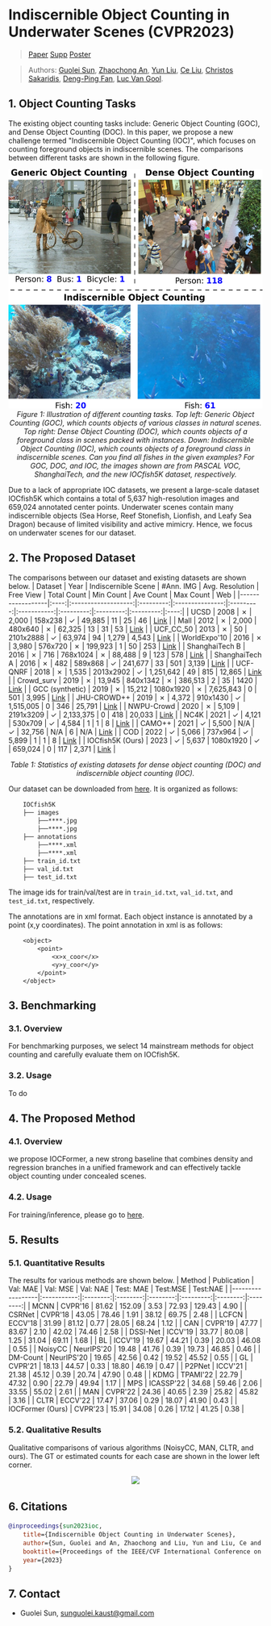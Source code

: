 # Indiscernible Object Counting in Underwater Scenes (CVPR2023)
> [Paper](https://arxiv.org/abs/2304.11677) [Supp](https://openaccess.thecvf.com/content/CVPR2023/supplemental/Sun_Indiscernible_Object_Counting_CVPR_2023_supplemental.pdf) [Poster](https://docs.google.com/presentation/d/1Fj_lPBqFkZLkmaRHIIWIk-9gi7x0eKUh/edit?usp=sharing&ouid=109860074576125304916&rtpof=true&sd=true)

> Authors:
> [Guolei Sun](https://guoleisun.github.io/), 
> [Zhaochong An](https://zhaochongan.github.io), 
> [Yun Liu](https://yun-liu.github.io/), 
> [Ce Liu](https://vision.ee.ethz.ch/people-details.MjYzNDA1.TGlzdC8zMjg5LC0xOTcxNDY1MTc4.html), 
> [Christos Sakaridis](https://people.ee.ethz.ch/~csakarid/), 
> [Deng-Ping Fan](https://dengpingfan.github.io/),
> [Luc Van Gool](https://ee.ethz.ch/the-department/faculty/professors/person-detail.OTAyMzM=.TGlzdC80MTEsMTA1ODA0MjU5.html).

## 1. Object Counting Tasks
The existing object counting tasks include: Generic Object Counting (GOC), and Dense Object Counting (DOC). In this paper, we propose a new challenge termed "Indiscernible Object Counting (IOC)", which focuses on counting foreground objects in indiscernible scenes. The comparisons between different tasks are shown in the following figure.
<p align="center">
    <img src="./figs/intro_new.png" width="520" height="475"/> <br />
    <em> 
    Figure 1: Illustration of different counting tasks. Top left: Generic Object Counting (GOC), which counts objects of various classes in natural scenes. Top right: Dense Object Counting (DOC), which counts objects of a foreground class in scenes packed with instances. Down: Indiscernible Object Counting (IOC), which counts objects of a foreground class in indiscernible scenes. Can you find all fishes in the given examples? For GOC, DOC, and IOC, the images shown are from PASCAL VOC, ShanghaiTech, and the new IOCfish5K dataset, respectively.
    </em>
</p>

Due to a lack of appropriate IOC datasets, we present a large-scale dataset IOCfish5K which contains a total of 5,637 high-resolution images and 659,024 annotated center points. Underwater scenes contain many indiscernible objects (Sea Horse, Reef Stonefish, Lionfish, and Leafy Sea Dragon) because of limited visibility and active mimicry. Hence, we focus on underwater scenes for our dataset. 

## 2. The Proposed Dataset
The comparisons between our dataset and existing datasets are shown below.
| Dataset          | Year | Indiscernible Scene | #Ann. IMG | Avg. Resolution | Free View | Total Count | Min Count | Ave Count | Max Count |  Web |
|------------------|:----:|:-------------------:|:---------:|:---------------:|:---------:|:-----------:|:---------:|:---------:|:---------:|:----:|
| UCSD             | 2008 |      &cross;        |   2,000   |     158x238     |  &check;  |    49,885   |     11    |     25    |     46    | [Link](http://www.svcl.ucsd.edu/projects/peoplecnt/) |
| Mall             | 2012 |      &cross;        |   2,000   |     480x640     |  &cross;  |    62,325   |     13    |     31    |     53    | [Link](http://personal.ie.cuhk.edu.hk/~ccloy/downloads_mall_dataset.html) |
| UCF_CC_50        | 2013 |      &cross;        |     50    |    2101x2888    |  &check;  |    63,974   |     94    |   1,279   |   4,543   | [Link](http://crcv.ucf.edu/data/ucf-cc-50/) |
| WorldExpo'10     | 2016 |      &cross;        |   3,980   |     576x720     |  &cross;  |   199,923   |     1     |     50    |    253    | [Link](http://www.ee.cuhk.edu.hk/~xgwang/expo.html) |
| ShanghaiTech B   | 2016 |      &cross;        |    716    |     768x1024    |  &cross;  |    88,488   |     9     |    123    |    578    | [Link](https://github.com/desenzhou/ShanghaiTechDataset) |
| ShanghaiTech A   | 2016 |      &cross;        |    482    |     589x868     |  &check;  |   241,677   |     33    |    501    |   3,139   | [Link](https://github.com/desenzhou/ShanghaiTechDataset) |
| UCF-QNRF         | 2018 |      &cross;        |   1,535   |    2013x2902    |  &check;  |  1,251,642  |     49    |    815    |   12,865  | [Link](https://www.crcv.ucf.edu/data/ucf-qnrf/) |
| Crowd_surv       | 2019 |      &cross;        |   13,945  |     840x1342    |  &cross;  |   386,513   |     2     |     35    |    1420   | [Link](https://ai.baidu.com/broad/introduction) |
| GCC (synthetic)  | 2019 |      &cross;        |   15,212  |    1080x1920    |  &cross;  |  7,625,843  |     0     |    501    |   3,995   | [Link](https://mailnwpueducn-my.sharepoint.com/:f:/g/personal/gjy3035_mail_nwpu_edu_cn/Eo4L82dALJFDvUdy8rBm6B0BuQk6n5akJaN1WUF1BAeKUA?e=ge2cRg) |
| JHU-CROWD++      | 2019 |      &cross;        |   4,372   |     910x1430    |  &check;  |  1,515,005  |     0     |    346    |   25,791  | [Link](http://www.crowd-counting.com/) |
| NWPU-Crowd       | 2020 |      &cross;        |   5,109   |    2191x3209    |  &check;  |  2,133,375  |     0     |    418    |   20,033  | [Link](https://gjy3035.github.io/NWPU-Crowd-Sample-Code/) |
| NC4K             | 2021 |      &check;        |   4,121   |     530x709     |  &check;  |    4,584    |     1     |     1     |     8     | [Link](https://github.com/JingZhang617/COD-Rank-Localize-and-Segment) |
| CAMO++           | 2021 |      &check;        |   5,500   |       N/A       |  &check;  |    32,756   |    N/A    |     6     |    N/A    | [Link](https://sites.google.com/view/ltnghia/research/camo_plus_plus) |
| COD              | 2022 |      &check;        |   5,066   |     737x964     |  &check;  |    5,899    |     1     |     1     |     8     | [Link](https://github.com/DengPingFan/SINet) |
| IOCfish5K (Ours) | 2023 |      &check;        |   5,637   |    1080x1920    |  &check;  |   659,024   |     0     |    117    |   2,371   | [Link](https://github.com/GuoleiSun/Indiscernible-Object-Counting) |
<p align="center">
<!--     <img src="./figs/datasets.png"/> <br /> -->
    <em> 
    Table 1: Statistics of existing datasets for dense object counting (DOC) and indiscernible object counting (IOC).
    </em>
</p>

Our dataset can be downloaded from [here](https://drive.google.com/file/d/1RtlFXjjVoofrFTa87_FYm7wMWN7fwE6r/view?usp=sharing). It is organized as follows:
```
    IOCfish5K
    ├── images
        ├──****.jpg
        ├──****.jpg
    ├── annotations
        ├──****.xml
        ├──****.xml
    ├── train_id.txt
    ├── val_id.txt
    ├── test_id.txt
```
The image ids for train/val/test are in ```train_id.txt```, ```val_id.txt```, and ```test_id.txt```, respectively.
  
The annotations are in xml format. Each object instance is annotated by a point (x,y coordinates). The point annotation in xml is as follows:
```
    <object>
        <point>
            <x>x_coor</x>
            <y>y_coor</y>
        </point>
    </object>
```

## 3. Benchmarking

### 3.1. Overview
For benchmarking purposes, we select 14 mainstream methods for object counting and carefully evaluate them on IOCfish5K.

### 3.2. Usage
To do

## 4. The Proposed Method

### 4.1. Overview
we propose IOCFormer, a new strong baseline that combines density and regression branches in a unified framework and can effectively tackle object counting under concealed scenes.

### 4.2. Usage
For training/inference, please go to [here](https://github.com/GuoleiSun/Indiscernible-Object-Counting/tree/main/IOC).

## 5. Results

### 5.1. Quantitative Results
The results for various methods are shown below.
| Method           | Publication | Val: MAE | Val: MSE | Val: NAE | Test: MAE | Test:MSE | Test:NAE |
|------------------|:-----------:|:--------:|:--------:|:--------:|:---------:|:--------:|:--------:|
| MCNN             |   CVPR'16   |   81.62  |  152.09  |   3.53   |   72.93   |  129.43  |   4.90   |
| CSRNet           |   CVPR'18   |   43.05  |   78.46  |   1.91   |   38.12   |   69.75  |   2.48   |
| LCFCN            |   ECCV'18   |   31.99  |   81.12  |   0.77   |   28.05   |   68.24  |   1.12   |
| CAN              |   CVPR'19   |   47.77  |   83.67  |   2.10   |   42.02   |   74.46  |   2.58   |
| DSSI-Net         |   ICCV'19   |   33.77  |   80.08  |   1.25   |   31.04   |   69.11  |   1.68   |
| BL               |   ICCV'19   |   19.67  |   44.21  |   0.39   |   20.03   |   46.08  |   0.55   |
| NoisyCC          |  NeurIPS'20 |   19.48  |   41.76  |   0.39   |   19.73   |   46.85  |   0.46   |
| DM-Count         |  NeurIPS'20 |   19.65  |   42.56  |   0.42   |   19.52   |   45.52  |   0.55   |
| GL               |   CVPR'21   |   18.13  |   44.57  |   0.33   |   18.80   |   46.19  |   0.47   |
| P2PNet           |   ICCV'21   |   21.38  |   45.12  |   0.39   |   20.74   |   47.90  |   0.48   |
| KDMG             |   TPAMI'22  |   22.79  |   47.32  |   0.90   |   22.79   |   49.94  |   1.17   |
| MPS              |  ICASSP'22  |   34.68  |   59.46  |   2.06   |   33.55   |   55.02  |   2.61   |
| MAN              |   CVPR'22   |   24.36  |   40.65  |   2.39   |   25.82   |   45.82  |   3.16   |
| CLTR             |   ECCV'22   |   17.47  |   37.06  |   0.29   |   18.07   |   41.90  |   0.43   |
| IOCFormer (Ours) |   CVPR'23   |   15.91  |   34.08  |   0.26   |   17.12   |   41.25  |   0.38   |

### 5.2. Qualitative Results
Qualitative comparisons of various algorithms (NoisyCC, MAN, CLTR, and ours). The GT or estimated counts for each case are shown in the lower left corner.
<p align="center">
    <img src="./figs/qual_res.png" /> <br />
</p>

## 6. Citations
```bibtex
@inproceedings{sun2023ioc,
    title={Indiscernible Object Counting in Underwater Scenes},
    author={Sun, Guolei and An, Zhaochong and Liu, Yun and Liu, Ce and Sakaridis, Christos and Fan, Deng-Ping and Van Gool, Luc},
    booktitle={Proceedings of the IEEE/CVF International Conference on Computer Vision and Patern Recognition (CVPR)},
    year={2023}
}
```
## 7. Contact
- Guolei Sun, sunguolei.kaust@gmail.com
